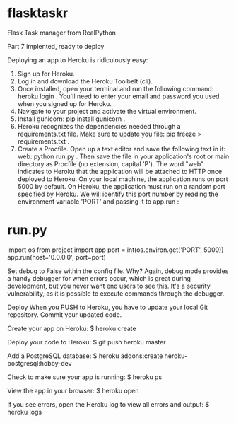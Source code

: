 # flasktaskr
Flask Task manager from RealPython

Part 7 implented, ready to deploy



Deploying an app to Heroku is ridiculously easy:
1. Sign up for Heroku.
2. Log in and download the Heroku Toolbelt (cli).
3. Once installed, open your terminal and run the following command: heroku login .
You'll need to enter your email and password you used when you signed up for
Heroku.
4. Navigate to your project and activate the virtual environment.
5. Install gunicorn: pip install gunicorn .
6. Heroku recognizes the dependencies needed through a requirements.txt file. Make
sure to update you file: pip freeze > requirements.txt .
7. Create a Procfile. Open up a text editor and save the following text in it: web: python
run.py . Then save the file in your application's root or main directory as Procfile (no
extension, capital 'P'). The word "web" indicates to Heroku that the application will be attached
to HTTP once deployed to Heroku.
On your local machine, the application runs on port 5000 by default. On Heroku, the
application must run on a random port specified by Heroku. We will identify this port
number by reading the environment variable 'PORT' and passing it to app.run :



# run.py
import os
from project import app
port = int(os.environ.get('PORT', 5000))
app.run(host='0.0.0.0', port=port)


Set debug to False within the config file. Why? Again, debug mode provides a handy
debugger for when errors occur, which is great during development, but you never want
end users to see this. It's a security vulnerability, as it is possible to execute commands
through the debugger.


Deploy
When you PUSH to Heroku, you have to update your local Git repository. Commit your
updated code.

Create your app on Heroku:
$ heroku create

Deploy your code to Heroku:
$ git push heroku master

Add a PostgreSQL database:
$ heroku addons:create heroku-postgresql:hobby-dev

Check to make sure your app is running:
$ heroku ps

View the app in your browser:
$ heroku open

If you see errors, open the Heroku log to view all errors and output:
$ heroku logs

